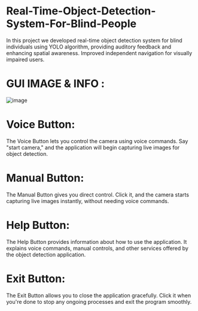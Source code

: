 # Real-Time-Object-Detection-System-For-Blind-People
In this project we developed real-time object detection system for blind individuals using YOLO algorithm, providing auditory feedback and enhancing spatial awareness. Improved independent navigation for visually impaired users.

# GUI IMAGE & INFO :

![image](https://github.com/Anirudha2001/Real-Time-Object-Detection-System-For-Blind-People/assets/114563977/eff6d4de-25e1-414f-aeb8-d0a3b42b8495)

# Voice Button:
The Voice Button lets you control the camera using voice commands. Say "start camera," and the application will begin capturing live images for object detection.

# Manual Button:
The Manual Button gives you direct control. Click it, and the camera starts capturing live images instantly, without needing voice commands.

# Help Button:
The Help Button provides information about how to use the application. It explains voice commands, manual controls, and other services offered by the object detection application.

# Exit Button:
The Exit Button allows you to close the application gracefully. Click it when you're done to stop any ongoing processes and exit the program smoothly.






